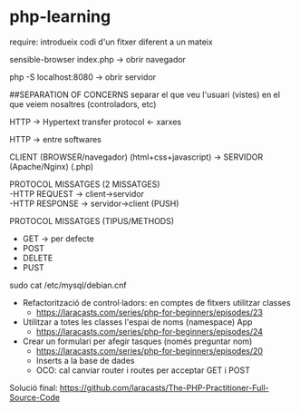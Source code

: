 # php-learning

require: introdueix codi d'un fitxer diferent a un mateix

sensible-browser index.php -> obrir navegador


php -S localhost:8080 -> obrir servidor

##SEPARATION OF CONCERNS
separar el que veu l'usuari (vistes) en el que veiem nosaltres (controladors, etc)

HTTP -> Hypertext transfer protocol <- xarxes

HTTP -> entre softwares

CLIENT (BROWSER/navegador) (html+css+javascript) -> SERVIDOR (Apache/Nginx) (.php)

PROTOCOL MISSATGES (2 MISSATGES)                                
-HTTP REQUEST -> client->servidor               
-HTTP RESPONSE -> servidor->client (PUSH)

PROTOCOL MISSATGES (TIPUS/METHODS)
- GET -> per defecte
- POST
- DELETE
- PUST

sudo cat /etc/mysql/debian.cnf

- Refactorització de control·ladors: en comptes de fitxers utilitzar classes
    - https://laracasts.com/series/php-for-beginners/episodes/23
- Utilitzar a totes les classes l'espai de noms (namespace) App
    - https://laracasts.com/series/php-for-beginners/episodes/24
- Crear un formulari per afegir tasques (només preguntar nom)
    - https://laracasts.com/series/php-for-beginners/episodes/20
    - Inserts a la base de dades
    - OCO: cal canviar router i routes per acceptar GET i POST
    
Solució final: 
https://github.com/laracasts/The-PHP-Practitioner-Full-Source-Code